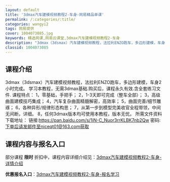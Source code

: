 ```yaml
---
layout: default
title: '3dmax汽车建模视频教程2-车身-网易精品单课'
permalink: /:categories/:title/
categories: wangyi2
tags: 网易提供
cover: 1004073085.jpg
keywords: 精选网课,网易云课堂,3dmax汽车建模视频教程2-车身
description: "3dmax（3dsmax）汽车建模视频教程，法拉利ENZO跑车，多边形建模，车身2小时完成。学习本教程，无需3dmax基础.购买后，课程永久有效.含全套练习文件.课程特点：1，零基础，手把手"
classid: 1004073085
---
```


## 课程介绍

3dmax（3dsmax）汽车建模视频教程，法拉利ENZO跑车，多边形建模，车身2小时完成。
学习本教程，无需3dmax基础.购买后，课程永久有效.含全套练习文件.
课程特点：
1，零基础，手把手；
2，1-3天即可完成（整车全部）；
3，高级曲面建模技巧集成；
4，汽车复杂曲面精髓解密，高效率；
5，曲面完善/细节雕琢；
6，各种异形/规律形态构思；
7，从第一步到模型完美收官全程带领，中间无间断，详细。
8，任何3dmax版本均可使用本教程，版本无忧。
所需文件资料下载地址：
链接:https://pan.baidu.com/s/1iN-C_Nuor3rrKLBK7nb2Qw
密码: 下单后请发邮件至niceqt01@163.com获取

## 课程内容与报名入口

部分课程 **限时** 折扣中，课程内容详细介绍见：[3dmax汽车建模视频教程2-车身-详情介绍](https://study.163.com/course/introduction/1004073085.htm?share=1&shareId=1025206652&utm_campaign=share&utm_medium=iphoneShare&utm_source=&utm_u=1025206652)

**优惠报名入口**：[3dmax汽车建模视频教程2-车身-报名学习](https://study.163.com/course/introduction/1004073085.htm?share=1&shareId=1025206652&utm_campaign=share&utm_medium=iphoneShare&utm_source=&utm_u=1025206652)

